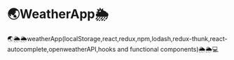 # 🌏WeatherApp🌦
🌏🌦🌦weatherApp(localStorage,react,redux,npm,lodash,redux-thunk,react-autocomplete,openweatherAPI,hooks and functional components)🌦🌦💻
